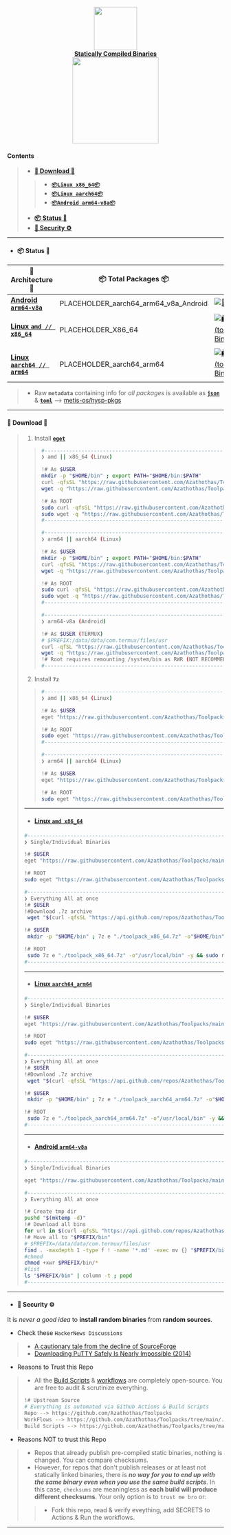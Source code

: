<!-- This can be changed -->
<p align="center">
    <a href="https://github.com/metis-os/hysp-pkgs">
        <img src="https://github.com/Azathothas/Toolpacks/assets/58171889/d226c553-1835-464c-8908-fe293d3aac3c" width="100"></a>
    <br>
    <b><strong> <a href="https://github.com/Azathothas/Toolpacks">Statically Compiled Binaries</a></code></strong></b>
    <br>
  <img src="https://github.com/Azathothas/Toolpacks/assets/58171889/dbb447ce-19f9-4a3a-8b56-b21eeba470d7" width="200" />
</p>

#### Contents
> - [**🔽 Download 🔽**](https://github.com/Azathothas/Toolpacks/tree/main#-download-)
> > - [**`📦Linux x86_64📦`**](https://github.com/Azathothas/Toolpacks/tree/main#linux-amd-x86_64) 
> > - [**`📦Linux aarch64📦`**](https://github.com/Azathothas/Toolpacks/tree/main#linux-aarch64_arm64)
> > - [**`📦Android arm64-v8a📦`**](https://github.com/Azathothas/Toolpacks/tree/main#android-arm64-v8a)
> - [**📦 Status 🔖**](https://github.com/Azathothas/Toolpacks/tree/main#-status-)
> - [**🚧 Security ⚙️**](https://github.com/Azathothas/Toolpacks#-security-%EF%B8%8F)
---
<!-- DO NOT CHANGE -->
- #### 📦 Status 🔖
| 🧰 Architecture 🧰 | 📦 Total Packages 📦 | 🇨🇭 WorkFlows 🇨🇭 |
|---------------------|-----------------------|-----------------|
|[ **Android `arm64-v8a`**](https://github.com/Azathothas/Toolpacks/tree/main/aarch64_arm64_v8a_Android)|PLACEHOLDER_aarch64_arm64_v8a_Android| [![📱 Android Package 📦🗄️](https://github.com/Azathothas/Toolpacks/actions/workflows/build_fetch_weekly_toolpack_aarch64_arm64_v8a_Android.yaml/badge.svg)](https://github.com/Azathothas/Toolpacks/actions/workflows/build_fetch_weekly_toolpack_aarch64_arm64_v8a_Android.yaml)|
|[ **Linux `amd // x86_64`**](https://github.com/Azathothas/Toolpacks/tree/main/x86_64)|PLACEHOLDER_X86_64| [![🛍️ Build ⚙️ Weekly (toolpack_x86_64) Binaries 📦🗄️](https://github.com/Azathothas/Toolpacks/actions/workflows/build_weekly_toolpack_x86_64.yaml/badge.svg)](https://github.com/Azathothas/Toolpacks/actions/workflows/build_weekly_toolpack_x86_64.yaml)|
|[ **Linux `aarch64 // arm64`**](https://github.com/Azathothas/Toolpacks/tree/main/aarch64_arm64)|PLACEHOLDER_aarch64_arm64| [![🛍️ Build ⚙️ Weekly (toolpack_aarch64_arm64) Binaries 📦🗄️](https://github.com/Azathothas/Toolpacks/actions/workflows/build_weekly_toolpack_aarch64_arm64.yaml/badge.svg)](https://github.com/Azathothas/Toolpacks/actions/workflows/build_weekly_toolpack_aarch64_arm64.yaml)|

> - Raw **`metadata`** containing info for _all packages_ is available as [**`json`**](https://github.com/metis-os/hysp-pkgs/blob/main/data/metadata.json) & [**`toml`**](https://github.com/metis-os/hysp-pkgs/blob/main/data/metadata.toml) --> [metis-os/hysp-pkgs](https://github.com/metis-os/hysp-pkgs/tree/main/data)
---
#### 🔽 Download 🔽
> 1. Install [**`eget`**](https://github.com/zyedidia/eget)
> > ```bash
> > #--------------------------------------------------------------------------------------------#
> > ❯ amd || x86_64 (Linux) 
> > 
> > !# As $USER
> > mkdir -p "$HOME/bin" ; export PATH="$HOME/bin:$PATH"
> > curl -qfsSL "https://raw.githubusercontent.com/Azathothas/Toolpacks/main/x86_64/eget" -o "$HOME/bin/eget" && chmod +xwr "$HOME/bin/eget"
> > wget -q "https://raw.githubusercontent.com/Azathothas/Toolpacks/main/x86_64/eget" -O "$HOME/bin/eget" && chmod +xwr "$HOME/bin/eget"
> > 
> > !# As ROOT
> > sudo curl -qfsSL "https://raw.githubusercontent.com/Azathothas/Toolpacks/main/x86_64/eget" -o "/usr/local/bin/eget" && sudo chmod +xwr "/usr/local/bin/eget"
> > sudo wget -q "https://raw.githubusercontent.com/Azathothas/Toolpacks/main/x86_64/eget" -O "/usr/local/bin/eget" && sudo chmod +xwr "/usr/local/bin/eget"
> > #--------------------------------------------------------------------------------------------#
> > 
> > #--------------------------------------------------------------------------------------------#
> > ❯ arm64 || aarch64 (Linux) 
> > 
> > !# As $USER
> > mkdir -p "$HOME/bin" ; export PATH="$HOME/bin:$PATH"
> > curl -qfsSL "https://raw.githubusercontent.com/Azathothas/Toolpacks/main/aarch64_arm64/eget" -o "$HOME/bin/eget" && chmod +xwr "$HOME/bin/eget"
> > wget -q "https://raw.githubusercontent.com/Azathothas/Toolpacks/main/aarch64_arm64/eget" -O "$HOME/bin/eget" && chmod +xwr "$HOME/bin/eget"
> > 
> > !# As ROOT
> > sudo curl -qfsSL "https://raw.githubusercontent.com/Azathothas/Toolpacks/main/aarch64_arm64/eget" -o "/usr/local/bin/eget" && sudo chmod +xwr "/usr/local/bin/eget"
> > sudo wget -q "https://raw.githubusercontent.com/Azathothas/Toolpacks/main/aarch64_arm64/eget" -O "/usr/local/bin/eget" && sudo chmod +xwr "/usr/local/bin/eget"
> > #--------------------------------------------------------------------------------------------#
> >
> > #--------------------------------------------------------------------------------------------#
> > ❯ arm64-v8a (Android) 
> > 
> > !# As $USER (TERMUX)
> > # $PREFIX:/data/data/com.termux/files/usr
> > curl -qfSL "https://raw.githubusercontent.com/Azathothas/Toolpacks/main/aarch64_arm64_v8a_Android/eget" -o "$PREFIX/bin/eget" && chmod +xwr "$PREFIX/bin/eget"
> > wget -q "https://raw.githubusercontent.com/Azathothas/Toolpacks/main/aarch64_arm64_v8a_Android/eget" -O "$PREFIX/bin/eget" && chmod +xwr "$PREFIX/bin/eget"
> > !# Root requires remounting /system/bin as RWR (NOT RECOMMENDED)
> > #--------------------------------------------------------------------------------------------#
> > ```
> 2. Install **`7z`**
> > ```bash
> > #--------------------------------------------------------------------------------------------#
> > ❯ amd || x86_64 (Linux) 
> > 
> > !# As $USER
> > eget "https://raw.githubusercontent.com/Azathothas/Toolpacks/main/x86_64/7z" --to "$HOME/bin/7z"
> > 
> > !# As ROOT
> > sudo eget "https://raw.githubusercontent.com/Azathothas/Toolpacks/main/x86_64/7z" --to "/usr/local/bin/7z"
> > #--------------------------------------------------------------------------------------------#
> > 
> > #--------------------------------------------------------------------------------------------#
> > ❯ arm64 || aarch64 (Linux) 
> > 
> > !# As $USER
> > eget "https://raw.githubusercontent.com/Azathothas/Toolpacks/main/aarch64_arm64/7z" --to "$HOME/bin/7z"
> > 
> > !# As ROOT
> > sudo eget "https://raw.githubusercontent.com/Azathothas/Toolpacks/main/aarch64_arm64/7z" --to "/usr/local/bin/7z"
> > ```
> ---
> - #### [**Linux `amd x86_64`**](https://github.com/Azathothas/Toolpacks/tree/main/x86_64)
> ```bash
> #--------------------------------------------------------------------------------------------#
> ❯ Single/Individual Binaries
> 
> !# $USER
> eget "https://raw.githubusercontent.com/Azathothas/Toolpacks/main/x86_64/$BINARY_NAME" --to "$HOME/bin"
>
> !# ROOT
> sudo eget "https://raw.githubusercontent.com/Azathothas/Toolpacks/main/x86_64/$BINARY_NAME" --to "/usr/local/bin"
> 
> #--------------------------------------------------------------------------------------------#
> ❯ Everything All at once
> !# $USER
> !#Download .7z archive
>  wget "$(curl -qfsSL "https://api.github.com/repos/Azathothas/Toolpacks/releases" | jq -r '.[] | select(.assets[].name | contains("x86_64")) | .assets[].browser_download_url' | grep -i '.7z$' | sort -u | tail -n 1)" -O "./toolpack_x86_64.7z"
> 
> !# $USER
>  mkdir -p "$HOME/bin" ; 7z e "./toolpack_x86_64.7z" -o"$HOME/bin" -y && rm -rf "$HOME/bin/toolpack_x86_64" 2>/dev/null && rm -rf "./toolpack_x86_64.7z" ; chmod +xwr $HOME/bin/*
> 
> !# ROOT
>  sudo 7z e "./toolpack_x86_64.7z" -o"/usr/local/bin" -y && sudo rm -rf "/usr/local/bin/toolpack_x86_64" 2>/dev/null && rm -rf "./toolpack_x86_64.7z" ; sudo chmod +xwr /usr/local/bin/* 2>/dev/null
> #--------------------------------------------------------------------------------------------#
> ```
> ---
> - #### [**Linux `aarch64_arm64`**](https://github.com/Azathothas/Toolpacks/tree/main/aarch64_arm64)
> ```bash
> #--------------------------------------------------------------------------------------------#
> ❯ Single/Individual Binaries
> 
> !# $USER
> eget "https://raw.githubusercontent.com/Azathothas/Toolpacks/main/aarch64_arm64/$BINARY_NAME" --to "$HOME/bin"
>
> !# ROOT
> sudo eget "https://raw.githubusercontent.com/Azathothas/Toolpacks/main/aarch64_arm64/$BINARY_NAME" --to "/usr/local/bin"
> 
> #--------------------------------------------------------------------------------------------#
> ❯ Everything All at once
> !# $USER
> !#Download .7z archive
>  wget "$(curl -qfsSL "https://api.github.com/repos/Azathothas/Toolpacks/releases" | jq -r '.[] | select(.assets[].name | contains("aarch64_arm64")) | .assets[].browser_download_url' | grep -i '.7z$' | sort -u | tail -n 1)" -O "./toolpack_aarch64_arm64.7z"
> 
> !# $USER
>  mkdir -p "$HOME/bin" ; 7z e "./toolpack_aarch64_arm64.7z" -o"$HOME/bin" -y && rm -rf "$HOME/bin/toolpack_aarch64_arm64" 2>/dev/null && rm -rf "./toolpack_aarch64_arm64.7z" ; chmod +xwr $HOME/bin/*
> 
> !# ROOT
>  sudo 7z e "./toolpack_aarch64_arm64.7z" -o"/usr/local/bin" -y && sudo rm -rf "/usr/local/bin/toolpack_aarch64_arm64" 2>/dev/null && rm -rf "./toolpack_aarch64_arm64.7z" ; sudo chmod +xwr /usr/local/bin/* 2>/dev/null
> #--------------------------------------------------------------------------------------------#
> ```
> ---
> - #### [**Android `arm64-v8a`**](https://github.com/Azathothas/Toolpacks/tree/main/aarch64_arm64_v8a_Android)
> ```bash
> #--------------------------------------------------------------------------------------------#
> ❯ Single/Individual Binaries
>
> eget "https://raw.githubusercontent.com/Azathothas/Toolpacks/main/aarch64_arm64_v8a_Android/$BINARY_NAME" --to "$PREFIX/bin/$BINARY_NAME"
> 
> #--------------------------------------------------------------------------------------------#
> ❯ Everything All at once
>
> !# Create tmp dir
> pushd "$(mktemp -d)"
> !# Download all bins
> for url in $(curl -qfsSL "https://api.github.com/repos/Azathothas/Toolpacks/contents/aarch64_arm64_v8a_Android" -H "Accept: application/vnd.github.v3+json" | jq -r '.[].download_url'); do echo -e "\n[+] $url\n" && curl -qfLJO "$url"; done
> !# Move all to "$PREFIX/bin"
> # $PREFIX=/data/data/com.termux/files/usr
> find . -maxdepth 1 -type f ! -name '*.md' -exec mv {} "$PREFIX/bin/" \; 2>/dev/null
> #chmod
> chmod +xwr $PREFIX/bin/*
> #list
> ls "$PREFIX/bin" | column -t ; popd
> #--------------------------------------------------------------------------------------------#
> ```
---
- #### 🚧 Security ⚙️
It is _never a good idea_ to **install random binaries** from **random sources**. 
- Check these `HackerNews Discussions`
> - [A cautionary tale from the decline of SourceForge](https://news.ycombinator.com/item?id=31110206)
> - [Downloading PuTTY Safely Is Nearly Impossible (2014)](https://news.ycombinator.com/item?id=9577861)
- Reasons to Trust this Repo
> - All the [Build Scripts](https://github.com/Azathothas/Toolpacks/tree/main/.github/scripts) & [workflows](https://github.com/Azathothas/Toolpacks/tree/main/.github/scripts) are completely open-source. You are free to audit & scrutinize everything.
> ```bash
> !# Upstream Source
> # Everything is automated via Github Actions & Build Scripts
> Repo --> https://github.com/Azathothas/Toolpacks
> WorkFlows --> https://github.com/Azathothas/Toolpacks/tree/main/.github/workflows
> Build Scripts --> https://github.com/Azathothas/Toolpacks/tree/main/.github/scripts
> ```
- Reasons NOT to trust this Repo
> - Repos that already publish pre-compiled static binaries, nothing is changed. You can compare checksums.
> - However, for repos that don't publish releases or at least not statically linked binaries, there is ***no way for you to end up with the same binary even when you use the same build scripts***. In this case, `checksums` are meaningless as **each build will produce different checksums**. Your only option is to `trust me bro` or:
> > - Fork this repo, read & verify eveything, add SECRETS to Actions & Run the workflows.
---

